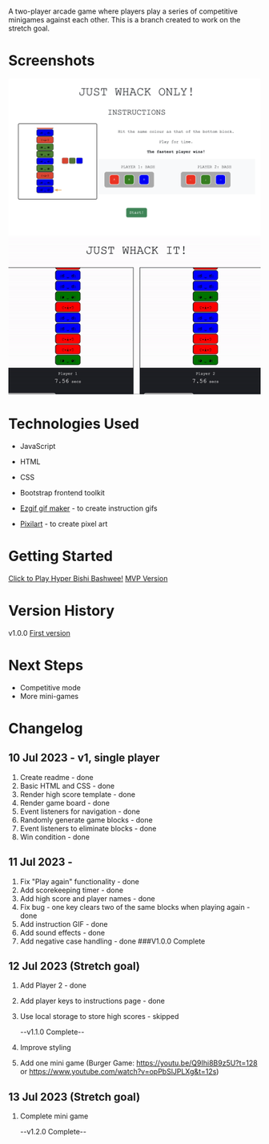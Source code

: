 # <Hyper Bishi Bashwee>

A two-player arcade game where players play a series of competitive minigames against each other.
This is a branch created to work on the stretch goal.

# Screenshots

<img src="./Assets/gameplay-instructions.png">
<img src="./Assets/competitive-gameplay.gif">

# Technologies Used

- JavaScript
- HTML
- CSS
- Bootstrap frontend toolkit
- [Ezgif gif maker][1] - to create instruction gifs
- [Pixilart][4] - to create pixel art

  [1]: ezgif.com/
  [4]: https://www.pixilart.com/

# Getting Started

[Click to Play Hyper Bishi Bashwee!][2]
[MVP Version][3]

[2]: hyperbishibashwee.netlify.app
[3]: https://hyperbishibashweemvp.netlify.app/

# Version History

v1.0.0 [First version][2]

# Next Steps

- Competitive mode
- More mini-games

# Changelog

## 10 Jul 2023 - v1, single player

1. Create readme - done
2. Basic HTML and CSS - done
3. Render high score template - done
4. Render game board - done
5. Event listeners for navigation - done
6. Randomly generate game blocks - done
7. Event listeners to eliminate blocks - done
8. Win condition - done

## 11 Jul 2023 -

1. Fix "Play again" functionality - done
2. Add scorekeeping timer - done
3. Add high score and player names - done
4. Fix bug - one key clears two of the same blocks when playing again - done
5. Add instruction GIF - done
6. Add sound effects - done
7. Add negative case handling - done
   ###V1.0.0 Complete

## 12 Jul 2023 (Stretch goal)

1. Add Player 2 - done
2. Add player keys to instructions page - done
3. Use local storage to store high scores - skipped

   --v1.1.0 Complete--

4. Improve styling
5. Add one mini game (Burger Game: https://youtu.be/Q9Ihi8B9z5U?t=128 or https://www.youtube.com/watch?v=opPbSlJPLXg&t=12s)

## 13 Jul 2023 (Stretch goal)

1. Complete mini game

   --v1.2.0 Complete--
